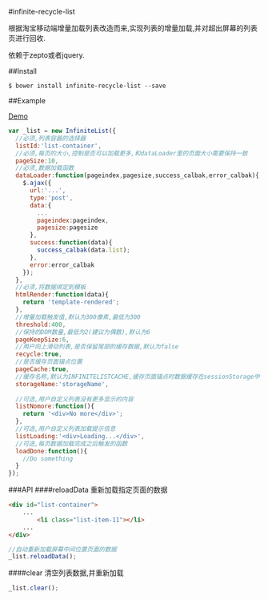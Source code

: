 #infinite-recycle-list

根据淘宝移动端增量加载列表改造而来,实现列表的增量加载,并对超出屏幕的列表页进行回收.

依赖于zepto或者jquery.

##Install
```
$ bower install infinite-recycle-list --save
```

##Example

[Demo](http://marvinwilliam.com/infinite-recycle-list/)

```javascript
var _list = new InfiniteList({
  //必须,列表容器的选择器
  listId:'list-container',
  //必须,每页的大小,控制是否可以加载更多,和dataLoader里的页面大小需要保持一致
  pageSize:10,
  //必须,数据加载函数
  dataLoader:function(pageindex,pagesize,success_calbak,error_calbak){
    $.ajax({
      url:'...',
      type:'post',
      data:{
        ...
        pageindex:pageindex,
        pagesize:pagesize
      },
      success:function(data){
        success_calbak(data.list);
      },
      error:error_calbak
    });
  },
  //必须,将数据绑定到模板
  htmlRender:function(data){
    return 'template-rendered';
  },
  //增量加载触发值,默认为300像素,最低为300
  threshold:400,
  //保持的DOM数量,最低为2(建议为偶数),默认为6
  pageKeepSize:6,
  //用户向上滑动列表,是否保留尾部的缓存数据,默认为false
  recycle:true,
  //是否缓存页面锚点位置
  pageCache:true,
  //缓存名称,默认为INFINITELISTCACHE,缓存页面锚点时数据缓存在sessionStorage中的名称
  storageName:'storageName',
  
  //可选,用户自定义列表没有更多显示的内容
  listNomore:function(){
    return '<div>No more</div>';
  },
  //可选,用户自定义列表加载提示信息
  listLoading:'<div>Loading...</div>',
  //可选,每页数据加载完成之后触发的函数
  loadDone:function(){
    //Do something
  }
});
```

###API
####reloadData
重新加载指定页面的数据
```html
<div id="list-container">
    ...
        <li class="list-item-11"></li>
    ...
</div>
```

```javascript
//自动重新加载屏幕中间位置页面的数据
_list.reloadData();
```

####clear
清空列表数据,并重新加载

```javascript
_list.clear();
```

